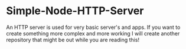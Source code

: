 # Simple-Node-HTTP-Server
An HTTP server is used for very basic server's and apps. If you want to create something more complex and more working I will create another repository that might be out while you are reading this!
